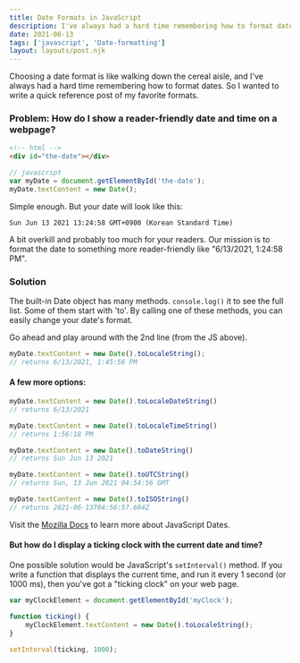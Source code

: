 ```yaml
---
title: Date Formats in JavaScript
description: I've always had a hard time remembering how to format dates...
date: 2021-06-13
tags: ['javascript', 'Date-formatting']
layout: layouts/post.njk
---
```

Choosing a date format is like walking down the cereal aisle, and I've always had a hard time remembering how to format dates. So I wanted to write a quick reference post of my favorite formats.

### Problem: How do I show a reader-friendly date and time on a webpage?

```html
<!-- html -->
<div id="the-date"></div>
```

```js
// javascript
var myDate = document.getElementById('the-date');
myDate.textContent = new Date();
```

Simple enough. But your date will look like this:

```
Sun Jun 13 2021 13:24:58 GMT+0900 (Korean Standard Time)
```

A bit overkill and probably too much for your readers. Our mission is to format the date to something more reader-friendly like "6/13/2021, 1:24:58 PM".

### Solution

The built-in Date object has many methods. `console.log()` it to see the full list. Some of them start with 'to'. By calling one of these methods, you can easily change your date's format.

Go ahead and play around with the 2nd line (from the JS above).

```js
myDate.textContent = new Date().toLocaleString();
// returns 6/13/2021, 1:45:56 PM
```

#### A few more options:

```js
myDate.textContent = new Date().toLocaleDateString()
// returns 6/13/2021

myDate.textContent = new Date().toLocaleTimeString()
// returns 1:56:18 PM

myDate.textContent = new Date().toDateString()
// returns Sun Jun 13 2021

myDate.textContent = new Date().toUTCString()
// returns Sun, 13 Jun 2021 04:54:56 GMT

myDate.textContent = new Date().toISOString()
// returns 2021-06-13T04:56:57.694Z
```

Visit the [Mozilla Docs](https://developer.mozilla.org/en-US/docs/Web/JavaScript/Reference/Global_Objects/Date) to learn more about JavaScript Dates.

#### But how do I display a ticking clock with the current date and time?

One possible solution would be JavaScript's `setInterval()` method. If you write a function that displays the current time, and run it every 1 second (or 1000 ms), then you've got a "ticking clock" on your web page.

```js
var myClockElement = document.getElementById('myClock');

function ticking() {
    myClockElement.textContent = new Date().toLocaleString();
}

setInterval(ticking, 1000);
```